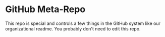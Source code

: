 # GitHub Meta-Repo

This repo is special and controls a few things in the GitHub system
like our organizational readme.  You probably don't need to edit this
repo.

